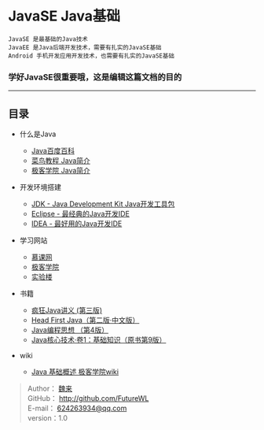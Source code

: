 # JavaSE Java基础
    JavaSE 是最基础的Java技术
    JavaEE 是Java后端开发技术，需要有扎实的JavaSE基础
    Android 手机开发应用开发技术，也需要有扎实的JavaSE基础

### 学好JavaSE很重要哦，这是编辑这篇文档的目的

--------------------------------------------------------------------------------

## <a name="index"/>目录
- 什么是Java
  - [Java百度百科](http://baike.baidu.com/link?url=oDDRs-vwo2HgC9MCNw5isr_j7eb6m6DLwt3tmCYpOIcWMKKcHuGij0AN9e5oyqtraVmeoFhLTPQGcUe1GHdqEfuritM6LdT-3TwecyZ4Z17)
  - [菜鸟教程 Java简介](http://www.runoob.com/java/java-intro.html)
  - [极客学院 Java简介](http://www.jikexueyuan.com/course/212.html)
- 开发环境搭建
  - [JDK - Java Development Kit Java开发工具包 ](http://www.oracle.com/technetwork/java/javase/downloads/jdk8-downloads-2133151.html "JDK下载地址")
  - [Eclipse - 最经典的Java开发IDE](http://www.eclipse.org/downloads/ "Eclipse下载地址")
  - [IDEA - 最好用的Java开发IDE](http://www.jetbrains.com/idea/ "IDEA下载地址")

- 学习网站
  - [慕课网](http://www.imooc.com/view/85 "Java基础实战1")
  - [极客学院](http://www.jikexueyuan.com/path/java/ "Java实战路径图")
  - [实验楼](https://www.shiyanlou.com/courses/18 "Java实验")

- 书籍
  - [疯狂Java讲义 (第三版)](http://book.douban.com/subject/25959184/)
  - [Head First Java（第二版·中文版）](http://book.douban.com/subject/2000732/)
  - [Java编程思想 （第4版）](http://book.douban.com/subject/2130190/)
  - [Java核心技术·卷1：基础知识（原书第9版）](http://book.douban.com/subject/25762168/)
- wiki
  - [Java 基础概述 极客学院wiki](http://wiki.jikexueyuan.com/project/java/overview.html)

> Author： [魏来](http://ayweilai.com)<br>
> GitHub： http://github.com/FutureWL<br>
> E-mail： 624263934@qq.com<br>
> version：1.0
